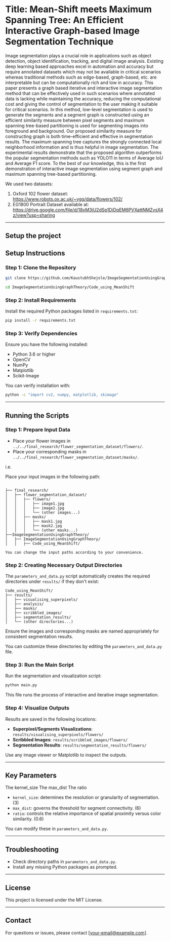 # Title: Mean-Shift meets Maximum Spanning Tree: An Efficient Interactive Graph-based Image Segmentation Technique

Image segmentation plays a crucial role in applications such as object detection, object identification, tracking, and digital image analysis. Existing deep learning based approaches excel in automation and accuracy but require annotated datasets which may not be available in critical scenarios whereas traditional methods such as edge-based, graph-based, etc. are interpretable but can be computationally rich and low in accuracy. This paper presents a graph based iterative and interactive image segmentation method that can be effectively used in such scenarios where annotated data is lacking while maintaining the accuracy, reducing the computational cost and giving the control of segmentation to the user making it suitable for critical scenarios. In this method, low-level segmentation is used to generate the segments and a segment graph is constructed using an efficient similarity measure between pixel segments and maximum spanning tree-based partitioning is used for segmenting images into foreground and background. Our proposed similarity measure for constructing graph is both time-efficient and effective in segmentation results. The maximum spanning tree captures the strongly connected local neighborhood information and is thus helpful in image segmentation. The experimental results demonstrate that the proposed algorithm outperforms the popular segmentation methods such as YOLO11 in terms of Average IoU and Average F1 score. To the best of our knowledge, this is the first demonstration of interactive image segmentation using segment graph and maximum spanning tree-based partitioning.

We used two datasets:
1. Oxford 102 flower dataset: https://www.robots.ox.ac.uk/~vgg/data/flowers/102/
2. EG1800 Portrait Dataset available at: https://drive.google.com/file/d/18xM3jU2dSp1DiDqEM6PVXattNMZvsX4z/view?usp=sharing

---

## **Setup the project**
## **Setup Instructions**

### Step 1: Clone the Repository
```bash
git clone https://github.com/KaustubhShejole/ImageSegmentationUsingGraphTheory/
```
```bash
cd ImageSegmentationUsingGraphTheory/Code_using_MeanShift
```

### Step 2: Install Requirements
Install the required Python packages listed in `requirements.txt`:

```bash
pip install -r requirements.txt
```

### Step 3: Verify Dependencies
Ensure you have the following installed:
- Python 3.6 or higher
- OpenCV
- NumPy
- Matplotlib
- Scikit-Image

You can verify installation with:
```bash
python -c "import cv2, numpy, matplotlib, skimage"
```

---

## **Running the Scripts**
### Step 1: Prepare Input Data
- Place your flower images in `../../final_research/flower_segmentation_dataset/flowers/`.
- Place your corresponding masks in `../../final_research/flower_segmentation_dataset/masks/`.

i.e. 

Place your input images in the following path:

```

├── final_research/
│   ├── flower_segmentation_dataset/
│   │   ├── flowers/
│   │   │   ├── image1.jpg
│   │   │   ├── image2.jpg
│   │   │   └── (other images...)
│   │   ├── masks/
│   │   │   ├── mask1.jpg
│   │   │   ├── mask2.jpg
│   │   │   └── (other masks...)
├──ImageSegmentationUsingGraphTheory/
│   ├── ImageSegmentationUsingGraphTheory/
│   │   ├── Code_using_MeanShift/

You can change the input paths according to your convenience.
```
### Step 2: Creating Necessary Output Directories
The `parameters_and_data.py` script automatically creates the required directories under `results/` if they don't exist:

```
Code_using_MeanShift/
├── results/
│   ├── visualising_superpixels/
│   ├── analysis/
│   ├── masks/
│   ├── scribbled_images/
│   ├── segmentation_results/
│   └── (other directories...)
```

Ensure the images and corresponding masks are named appropriately for consistent segmentation results.

You can customize these directories by editing the `parameters_and_data.py` file.

### Step 3: Run the Main Script
Run the segmentation and visualization script:
```bash
python main.py
```
This file runs the process of interactive and iterative image segmentation.

### Step 4: Visualize Outputs
Results are saved in the following locations:
- **Superpixel/Segments Visualizations**: `results/visualising_superpixels/flowers/`
- **Scribbled Images**: `results/scribbled_images/flowers/`
- **Segmentation Results**: `results/segmentation_results/flowers/`

Use any image viewer or Matplotlib to inspect the outputs.

---

## **Key Parameters**
The kernel_size 
The max_dist 
The ratio 
- `kernel_size`: determines the resolution or granularity of segmentation. (3)
- `max_dist`: governs the threshold for segment connectivity. (6)
- `ratio`: controls the relative importance of spatial proximity versus color similarity. (0.6)

You can modify these in `parameters_and_data.py`.

---

## **Troubleshooting**

- Check directory paths in `parameters_and_data.py`.
- Install any missing Python packages as prompted.

---

## **License**
This project is licensed under the MIT License.

---

## **Contact**
For questions or issues, please contact [your-email@example.com].
